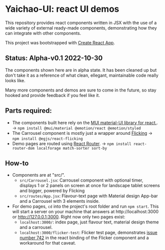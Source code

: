 # Yaichao-UI: react UI demos
This repository provides react components written in JSX with the use of a wide variety of external ready-made components, demonstrating how they can integrate with other components.

This project was bootstrapped with [Create React App](https://github.com/facebook/create-react-app).

## Status: Alpha-v0.1 2022-10-30
The components shown here are in alpha state. It has been cleaned up but don't take it as a reference of what clean, ellegant, maintainable code really looks like.

Many more components and demos are sure to come in the future, so stay hooked and provide feedback if you feel like it.

## Parts required:
- The components built here rely on the [MUI material-UI library for react.](https://mui.com/). -> `npm install @mui/material @emotion/react @emotion/styled`
- The Carrousel component is mostly just a wrapper around [Flicking](https://naver.github.io/egjs-flicking/) -> `npm install @egjs/react-flicking`
- Demo pages are routed using [React Router](https://github.com/remix-run/react-router#readme). -> `npm install react-router-dom localforage match-sorter sort-by`
## How-to
- Components are at "src/".
  - `src/Carrousel.jsx`: Carrousel component with optional timer, displays 1 or 2 panels on screen at once for landscape tablet screens and bigger, powered by Flicking
  - `src/routes/App.jsx`: Flavour-text page with Material design App-bar and a Carrousel with 3 elements inside.
- For demo pages, `cd` into the project's root folder and run `npm start`. This will start a server on your machine that answers at http://localhost:3000 or http://127.0.0.1:3000. Right now only two pages exist:
  - `localhost:3000/`: index page, just flavour text, material design theme and a carrousel.
  - `localhost:3000/flicker-test`: Flicker test page, demonstrates [issue number 742](https://github.com/naver/egjs-flicking/issues/742) in the react binding of the Flicker component and a workaround for that caveat.
